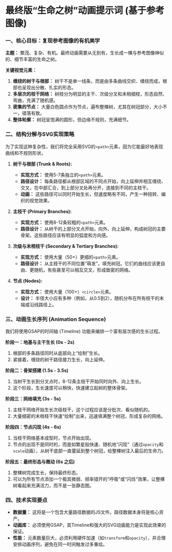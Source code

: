 # 最终版“生命之树”动画提示词 (基于参考图像)

### 一、核心目标：复现参考图像的有机美学

**主题：** 繁茂、复杂、有机。最终动画需要从无到有，生长成一棵与参考图像神似的、细节丰富的生命之树。

**关键视觉元素：**
1.  **缠绕的树干与根部：** 树干不是单一线条，而是由多条曲线交织、缠绕而成，根部也呈现出分散、扎实的形态。
2.  **多层次的枝干网络：** 树枝分为明显的主干、次级分叉和末梢细枝，形态自然、弯曲，充满了随机感。
3.  **密集的节点：** 大量白色圆点作为节点，遍布整棵树，尤其在树冠部分，大小不一，错落有致。
4.  **整体轮廓：** 树冠呈饱满的圆形，但边缘不规则，充满细节。

### 二、结构分解与SVG实现策略

为了实现这种复杂性，我们将完全采用SVG的`<path>`元素，因为它能最好地表现曲线和不规则形状。

1.  **树干与根部 (Trunk & Roots):**
    - **实现方式：** 使用5-7条独立的`<path>`元素。
    - **路径设计：** 每条路径都从根部区域的不同点开始，向上延伸并相互缠绕、交叉，在中部汇合，到上部分叉处再分开，连接到不同的主枝干。
    - **动画：** 这些路径可以同时开始生长，但速度略有不同，产生一种扭转、编织的视觉效果。

2.  **主枝干 (Primary Branches):**
    - **实现方式：** 使用8-12条较粗的`<path>`元素。
    - **路径设计：** 从树干的上部分叉点开始，向外、向上延伸，构成树冠的主要骨架。这些路径应该有明显的弧度和方向感。

3.  **次级与末梢枝干 (Secondary & Tertiary Branches):**
    - **实现方式：** 使用大量（50+）更细的`<path>`元素。
    - **路径设计：** 从主枝干的不同位置“萌发”，填充树冠。它们的曲线应该更自由、更随机，有些甚至可以相互交叉，形成致密的网络。

4.  **节点 (Nodes):**
    - **实现方式：** 使用大量（100+）`<circle>`元素。
    - **设计：** 半径大小应有多种（例如，从0.5到2），随机分布在所有枝干的末端或沿线路径上。

### 三、动画生长序列 (Animation Sequence)

我们将使用GSAP的时间轴 (Timeline) 功能来编排一个富有层次感的生长过程。

**阶段一：地基与主干生长 (0s - 2s)**
1.  根部的多条路径同时从底部向上“绘制”生长。
2.  紧接着，缠绕的树干路径接力生长，向上延伸。

**阶段二：骨架搭建 (1.5s - 3.5s)**
1.  当树干生长到分叉点时，8-12条主枝干开始同时向外、向上生长。
2.  这个阶段，生长速度可以稍快，快速建立起树的整体骨架。

**阶段三：网络填充 (3s - 5s)**
1.  主枝干网络开始生长次级枝干，这个过程应该是分批次、看似随机的。
2.  大量细密的末梢枝干快速“绘制”出来，迅速填满整个树冠，形成复杂的网络。

**阶段四：节点闪现 (4s - 6s)**
1.  当枝干网络基本成型时，节点开始出现。
2.  节点的出现不是同时的，而是如繁星般快速、随机地“闪现”（通过`opacity`和`scale`动画），从树干底部一直蔓延到整个树冠，给整棵树注入最后的生命力。

**阶段五：最终形态与微动 (6s 之后)**
1.  整棵树完成生长，保持最终形态。
2.  可以为所有节点添加一个极其微弱、频率错开的“呼吸”或“闪烁”效果，让整棵树看起来充满活力，而不是一张静态图。

### 四、技术实现要点
- **数据量：** 这将是一个包含大量路径数据的JS文件。路径数据本身将是核心资产。
- **动画库：** 必须使用GSAP，其Timeline和强大的SVG动画能力是实现此效果的保证。
- **性能：** 元素数量巨大，必须利用硬件加速（如`transform`和`opacity`），并合理安排动画序列，避免在同一时间触发过多重绘。
